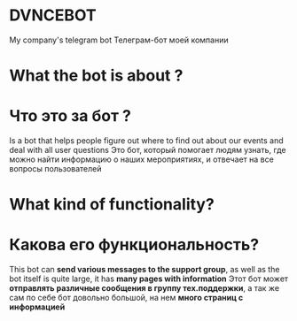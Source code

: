 # DVNCEBOT
My company's telegram bot
Телеграм-бот моей компании
# What the bot is about ?
# Что это за бот ?
Is a bot that helps people figure out where to find out about our events and deal with all user questions
Это бот, который помогает людям узнать, где можно найти информацию о наших мероприятиях, и отвечает на все вопросы пользователей
# What kind of functionality?
# Какова его функциональность?
This bot can **send various messages to the support group**, as well as the bot itself is quite large, it has **many pages with information**
Этот бот может **отправлять различные сообщения в группу тех.поддержки**, а так же сам по себе бот довольно большой, на нем **много страниц с информацией**
